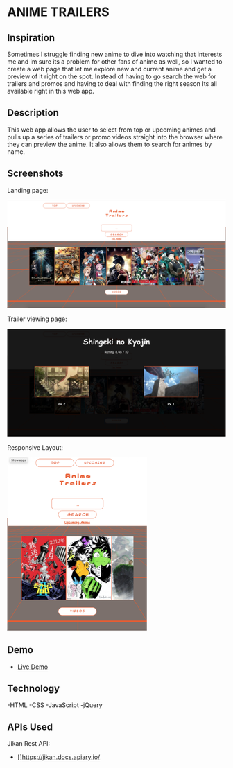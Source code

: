
# ANIME TRAILERS

## Inspiration

Sometimes I struggle finding new anime to dive into watching that interests me and im sure its a problem for other fans of anime as well, so I  wanted to create a web page that let me explore new and current anime and get a preview of it right on the spot. Instead of having to go search the web for trailers and promos and having to deal with finding the right season Its all available right in this web app.

## Description 

This web app allows the user to select from top or upcoming animes and pulls up a series of trailers or promo videos straight into the browser where they can preview the anime. It also allows them to search for animes by name.

## Screenshots
Landing page:

![Image](screenshots/Landingpage.png)

Trailer viewing page:

![Image](screenshots/Trailerpage.png)

Responsive Layout: 

<img src="screenshots/Responsive.png" width="auto" height="400px">

## Demo

- [Live Demo](https://takaitech.github.io/ANIME-TRAILERS/)

## Technology 
-HTML
-CSS
-JavaScript
-jQuery

## APIs Used

Jikan Rest API:
- []https://jikan.docs.apiary.io/
